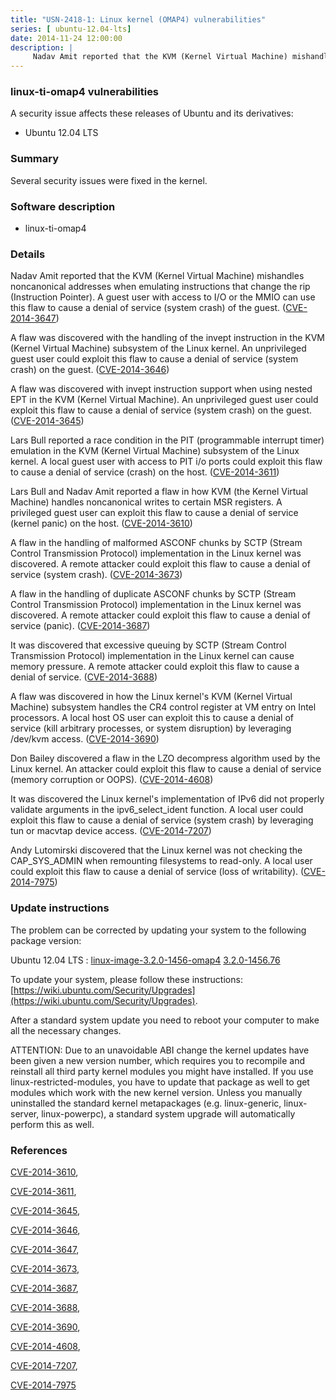 ```yaml
---
title: "USN-2418-1: Linux kernel (OMAP4) vulnerabilities"
series: [ ubuntu-12.04-lts]
date: 2014-11-24 12:00:00
description: |
     Nadav Amit reported that the KVM (Kernel Virtual Machine) mishandles noncanonical addresses when emulating instructions that change the rip (Instruction Pointer). A guest user with access to I/O or the MMIO can use this flaw to cause a denial of service (system crash) of the guest. ([CVE-2014-3647](http://people.ubuntu.com/~ubuntu-security/cve/CVE-2014-3647))
--- 
```

 
 


### linux-ti-omap4 vulnerabilities

A security issue affects these releases of Ubuntu and its derivatives:

* Ubuntu 12.04 LTS

### Summary

Several security issues were fixed in the kernel. 

### Software description

* linux-ti-omap4 

### Details

 Nadav Amit reported that the KVM (Kernel Virtual Machine) mishandles noncanonical addresses when emulating instructions that change the rip (Instruction Pointer). A guest user with access to I/O or the MMIO can use this flaw to cause a denial of service (system crash) of the guest. ([CVE-2014-3647](http://people.ubuntu.com/~ubuntu-security/cve/CVE-2014-3647))

A flaw was discovered with the handling of the invept instruction in the KVM (Kernel Virtual Machine) subsystem of the Linux kernel. An unprivileged guest user could exploit this flaw to cause a denial of service (system crash) on the guest. ([CVE-2014-3646](http://people.ubuntu.com/~ubuntu-security/cve/CVE-2014-3646))

A flaw was discovered with invept instruction support when using nested EPT in the KVM (Kernel Virtual Machine). An unprivileged guest user could exploit this flaw to cause a denial of service (system crash) on the guest. ([CVE-2014-3645](http://people.ubuntu.com/~ubuntu-security/cve/CVE-2014-3645))

Lars Bull reported a race condition in the PIT (programmable interrupt timer) emulation in the KVM (Kernel Virtual Machine) subsystem of the Linux kernel. A local guest user with access to PIT i/o ports could exploit this flaw to cause a denial of service (crash) on the host. ([CVE-2014-3611](http://people.ubuntu.com/~ubuntu-security/cve/CVE-2014-3611))

Lars Bull and Nadav Amit reported a flaw in how KVM (the Kernel Virtual Machine) handles noncanonical writes to certain MSR registers. A privileged guest user can exploit this flaw to cause a denial of service (kernel panic) on the host. ([CVE-2014-3610](http://people.ubuntu.com/~ubuntu-security/cve/CVE-2014-3610))

A flaw in the handling of malformed ASCONF chunks by SCTP (Stream Control Transmission Protocol) implementation in the Linux kernel was discovered. A remote attacker could exploit this flaw to cause a denial of service (system crash). ([CVE-2014-3673](http://people.ubuntu.com/~ubuntu-security/cve/CVE-2014-3673))

A flaw in the handling of duplicate ASCONF chunks by SCTP (Stream Control Transmission Protocol) implementation in the Linux kernel was discovered. A remote attacker could exploit this flaw to cause a denial of service (panic). ([CVE-2014-3687](http://people.ubuntu.com/~ubuntu-security/cve/CVE-2014-3687))

It was discovered that excessive queuing by SCTP (Stream Control Transmission Protocol) implementation in the Linux kernel can cause memory pressure. A remote attacker could exploit this flaw to cause a denial of service. ([CVE-2014-3688](http://people.ubuntu.com/~ubuntu-security/cve/CVE-2014-3688))

A flaw was discovered in how the Linux kernel&#39;s KVM (Kernel Virtual Machine) subsystem handles the CR4 control register at VM entry on Intel processors. A local host OS user can exploit this to cause a denial of service (kill arbitrary processes, or system disruption) by leveraging /dev/kvm access. ([CVE-2014-3690](http://people.ubuntu.com/~ubuntu-security/cve/CVE-2014-3690))

Don Bailey discovered a flaw in the LZO decompress algorithm used by the Linux kernel. An attacker could exploit this flaw to cause a denial of service (memory corruption or OOPS). ([CVE-2014-4608](http://people.ubuntu.com/~ubuntu-security/cve/CVE-2014-4608))

It was discovered the Linux kernel&#39;s implementation of IPv6 did not properly validate arguments in the ipv6_select_ident function. A local user could exploit this flaw to cause a denial of service (system crash) by leveraging tun or macvtap device access. ([CVE-2014-7207](http://people.ubuntu.com/~ubuntu-security/cve/CVE-2014-7207))

Andy Lutomirski discovered that the Linux kernel was not checking the CAP_SYS_ADMIN when remounting filesystems to read-only. A local user could exploit this flaw to cause a denial of service (loss of writability). ([CVE-2014-7975](http://people.ubuntu.com/~ubuntu-security/cve/CVE-2014-7975)) 

### Update instructions

The problem can be corrected by updating your system to the following package version:

Ubuntu 12.04 LTS
 : [linux-image-3.2.0-1456-omap4](https://launchpad.net/ubuntu/+source/linux-ti-omap4) <span> [3.2.0-1456.76](https://launchpad.net/ubuntu/+source/linux-ti-omap4/3.2.0-1456.76) </span> 

To update your system, please follow these instructions: [https://wiki.ubuntu.com/Security/Upgrades](https://wiki.ubuntu.com/Security/Upgrades).

After a standard system update you need to reboot your computer to make all the necessary changes.

ATTENTION: Due to an unavoidable ABI change the kernel updates have been given a new version number, which requires you to recompile and reinstall all third party kernel modules you might have installed. If you use linux-restricted-modules, you have to update that package as well to get modules which work with the new kernel version. Unless you manually uninstalled the standard kernel metapackages (e.g. linux-generic, linux-server, linux-powerpc), a standard system upgrade will automatically perform this as well. 

### References

 
 [CVE-2014-3610](http://people.ubuntu.com/~ubuntu-security/cve/CVE-2014-3610), 

 [CVE-2014-3611](http://people.ubuntu.com/~ubuntu-security/cve/CVE-2014-3611), 

 [CVE-2014-3645](http://people.ubuntu.com/~ubuntu-security/cve/CVE-2014-3645), 

 [CVE-2014-3646](http://people.ubuntu.com/~ubuntu-security/cve/CVE-2014-3646), 

 [CVE-2014-3647](http://people.ubuntu.com/~ubuntu-security/cve/CVE-2014-3647), 

 [CVE-2014-3673](http://people.ubuntu.com/~ubuntu-security/cve/CVE-2014-3673), 

 [CVE-2014-3687](http://people.ubuntu.com/~ubuntu-security/cve/CVE-2014-3687), 

 [CVE-2014-3688](http://people.ubuntu.com/~ubuntu-security/cve/CVE-2014-3688), 

 [CVE-2014-3690](http://people.ubuntu.com/~ubuntu-security/cve/CVE-2014-3690), 

 [CVE-2014-4608](http://people.ubuntu.com/~ubuntu-security/cve/CVE-2014-4608), 

 [CVE-2014-7207](http://people.ubuntu.com/~ubuntu-security/cve/CVE-2014-7207), 

 [CVE-2014-7975](http://people.ubuntu.com/~ubuntu-security/cve/CVE-2014-7975)
 

